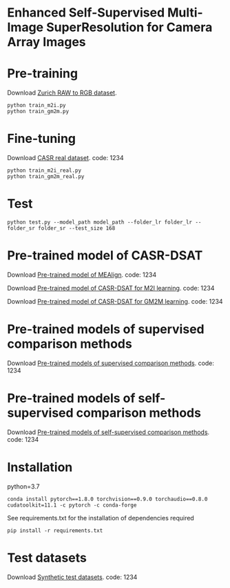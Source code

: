 # Enhanced Self-Supervised Multi-Image SuperResolution for Camera Array Images
# Pre-training
Download [Zurich RAW to RGB dataset](http://people.ee.ethz.ch/~ihnatova/pynet.html#dataset).
```
python train_m2i.py
python train_gm2m.py
```
# Fine-tuning
Download [CASR real dataset](https://pan.baidu.com/s/175m1VXEwD5yo4PpngOktBw). code: 1234
```
python train_m2i_real.py
python train_gm2m_real.py
```
# Test
```
python test.py --model_path model_path --folder_lr folder_lr --folder_sr folder_sr --test_size 168
```
# Pre-trained model of CASR-DSAT
Download [Pre-trained model of MEAlign](https://pan.baidu.com/s/19lXZYWvs95eK8v2JLgEbXw). code: 1234

Download [Pre-trained model of CASR-DSAT for M2I learning](https://pan.baidu.com/s/19lXZYWvs95eK8v2JLgEbXw). code: 1234

Download [Pre-trained model of CASR-DSAT for GM2M learning](https://pan.baidu.com/s/19lXZYWvs95eK8v2JLgEbXw). code: 1234
# Pre-trained models of supervised comparison methods
Download [Pre-trained models of supervised comparison methods](https://pan.baidu.com/s/11b5XnLtvQcWmjZ70gpfZCA). code: 1234
# Pre-trained models of self-supervised comparison methods
Download [Pre-trained models of self-supervised comparison methods](https://pan.baidu.com/s/1X84_uM-S8RH6ltylQ3biAw). code: 1234
# Installation
python=3.7
```
conda install pytorch==1.8.0 torchvision==0.9.0 torchaudio==0.8.0 cudatoolkit=11.1 -c pytorch -c conda-forge
```
See requirements.txt for the installation of dependencies required
```
pip install -r requirements.txt
```
# Test datasets
Download [Synthetic test datasets](https://pan.baidu.com/s/1HkH98002GiUQAUwU_CdpwQ). code: 1234
